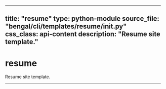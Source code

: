 
---
title: "resume"
type: python-module
source_file: "bengal/cli/templates/resume/__init__.py"
css_class: api-content
description: "Resume site template."
---

# resume

Resume site template.

---
